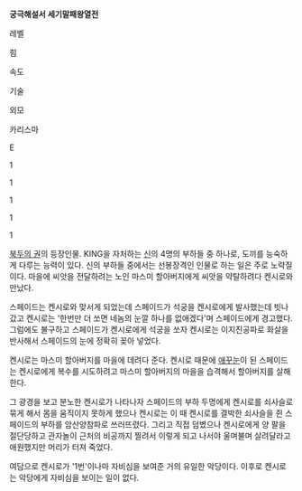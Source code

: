 **궁극해설서 세기말패왕열전**

레벨

힘

속도

기술

외모

카리스마

E

1

1

1

1

1

  
[북두의 권](%EB%B6%81%EB%91%90%EC%9D%98%20%EA%B6%8C.md)의 등장인물. KING을 자처하는
[신](%EC%8B%A0%28%EB%B6%81%EB%91%90%EC%9D%98%20%EA%B6%8C%29.md)의 4명의 부하들 중
하나로, 도끼를 능숙하게 다루는 능력이 있다. 신의 부하들 중에서는 선봉장격인 인물로 하는 일은 주로 노략질이다. 마을에 씨앗을 전달하려는
노인 마스미 할아버지에게 씨앗을 약탈하려다 켄시로와 만났다.

스페이드는 켄시로와 맞서게 되었는데 스페이드가 석궁을 켄시로에게 발사했는데 빗나갔고 켄시로는 '한번만 더 쏘면 네놈의 눈깔 하나를
없애겠다'며 스페이드에게 경고했다. 그럼에도 불구하고 스페이드가 켄시로에게 석궁을 쏘자 켄시로는 이지진공파로 화살을 반사해서 스페이드의 눈에
정확히 꽂아 넣었다.

켄시로는 마스미 할아버지를 마을에 데려다 준다. 켄시로 때문에 [애꾸눈](%EC%95%A0%EA%BE%B8%EB%88%88.md)이 된
스페이드는 켄시로에게 복수를 시도하려고 마스미 할아버지의 마을을 습격해서 할아버지를 살해한다.

그 광경을 보고 분노한 켄시로가 나타나자 스페이드의 부하 두명에게 켄시로를 쇠사슬로 묶게 해서 몸을 움직이지 못하게 했으나 켄시로는 이 때
켄시로를 결박한 쇠사슬을 쥔 스페이드의 부하를 암산양참파로 쓰러뜨렸다. 그리고 직접 덤볐으나 켄시로에게 양 팔을 절단당하고 관자놀이 근처의
비공까지 찔려서 이렇게 되고 나서야 울며불며 살려달라고 애원했지만 머리가 터져 죽었다.

여담으로 켄시로가 '1번'이나마 자비심을 보여준 거의 유일한 악당이다. 이후로 켄시로는 악당에게 자비심을 보이는 일이 없다.

